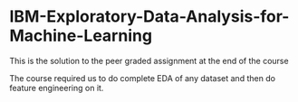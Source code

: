 # IBM-Exploratory-Data-Analysis-for-Machine-Learning

This is the solution to the peer graded assignment at the end of the course

The course required us to do complete EDA of any dataset and then do feature engineering on it.